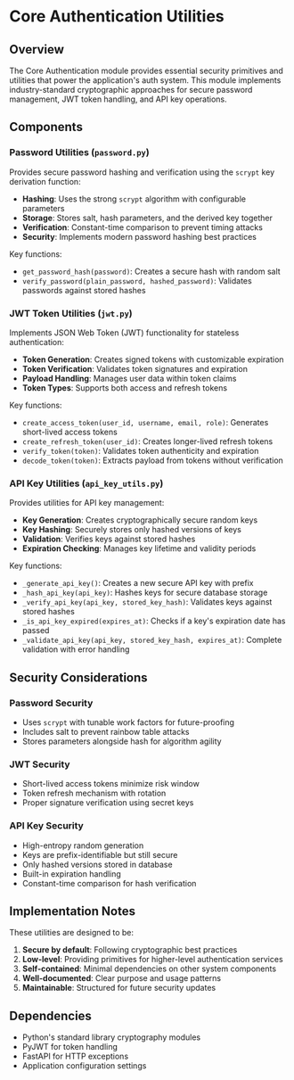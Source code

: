 # Core Authentication Utilities

## Overview

The Core Authentication module provides essential security primitives and utilities that power the application's auth system. This module implements industry-standard cryptographic approaches for secure password management, JWT token handling, and API key operations.

## Components

### Password Utilities (`password.py`)

Provides secure password hashing and verification using the `scrypt` key derivation function:

- **Hashing**: Uses the strong `scrypt` algorithm with configurable parameters
- **Storage**: Stores salt, hash parameters, and the derived key together
- **Verification**: Constant-time comparison to prevent timing attacks
- **Security**: Implements modern password hashing best practices

Key functions:
- `get_password_hash(password)`: Creates a secure hash with random salt
- `verify_password(plain_password, hashed_password)`: Validates passwords against stored hashes

### JWT Token Utilities (`jwt.py`)

Implements JSON Web Token (JWT) functionality for stateless authentication:

- **Token Generation**: Creates signed tokens with customizable expiration
- **Token Verification**: Validates token signatures and expiration
- **Payload Handling**: Manages user data within token claims
- **Token Types**: Supports both access and refresh tokens

Key functions:
- `create_access_token(user_id, username, email, role)`: Generates short-lived access tokens
- `create_refresh_token(user_id)`: Creates longer-lived refresh tokens
- `verify_token(token)`: Validates token authenticity and expiration
- `decode_token(token)`: Extracts payload from tokens without verification

### API Key Utilities (`api_key_utils.py`)

Provides utilities for API key management:

- **Key Generation**: Creates cryptographically secure random keys
- **Key Hashing**: Securely stores only hashed versions of keys
- **Validation**: Verifies keys against stored hashes
- **Expiration Checking**: Manages key lifetime and validity periods

Key functions:
- `_generate_api_key()`: Creates a new secure API key with prefix
- `_hash_api_key(api_key)`: Hashes keys for secure database storage
- `_verify_api_key(api_key, stored_key_hash)`: Validates keys against stored hashes
- `_is_api_key_expired(expires_at)`: Checks if a key's expiration date has passed
- `_validate_api_key(api_key, stored_key_hash, expires_at)`: Complete validation with error handling

## Security Considerations

### Password Security
- Uses `scrypt` with tunable work factors for future-proofing
- Includes salt to prevent rainbow table attacks
- Stores parameters alongside hash for algorithm agility

### JWT Security
- Short-lived access tokens minimize risk window
- Token refresh mechanism with rotation
- Proper signature verification using secret keys

### API Key Security
- High-entropy random generation
- Keys are prefix-identifiable but still secure
- Only hashed versions stored in database
- Built-in expiration handling
- Constant-time comparison for hash verification

## Implementation Notes

These utilities are designed to be:

1. **Secure by default**: Following cryptographic best practices
2. **Low-level**: Providing primitives for higher-level authentication services
3. **Self-contained**: Minimal dependencies on other system components
4. **Well-documented**: Clear purpose and usage patterns
5. **Maintainable**: Structured for future security updates

## Dependencies

- Python's standard library cryptography modules
- PyJWT for token handling
- FastAPI for HTTP exceptions
- Application configuration settings 